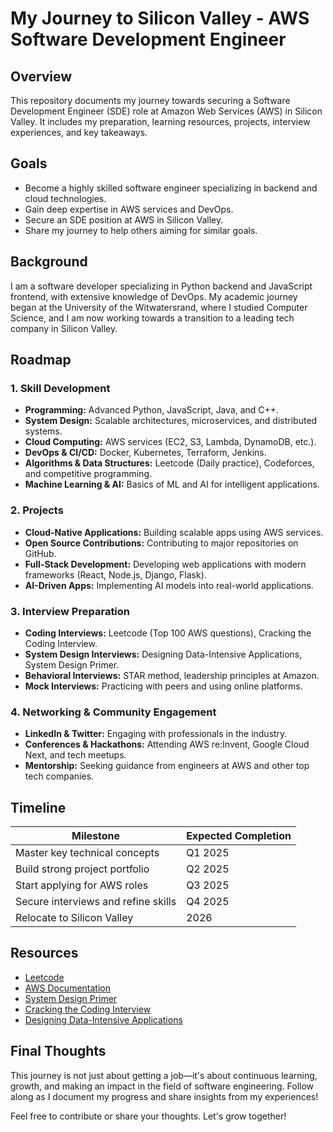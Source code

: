 # My Journey to Silicon Valley - AWS Software Development Engineer

## Overview
This repository documents my journey towards securing a Software Development Engineer (SDE) role at Amazon Web Services (AWS) in Silicon Valley. It includes my preparation, learning resources, projects, interview experiences, and key takeaways.

## Goals
- Become a highly skilled software engineer specializing in backend and cloud technologies.
- Gain deep expertise in AWS services and DevOps.
- Secure an SDE position at AWS in Silicon Valley.
- Share my journey to help others aiming for similar goals.

## Background
I am a software developer specializing in Python backend and JavaScript frontend, with extensive knowledge of DevOps. My academic journey began at the University of the Witwatersrand, where I studied Computer Science, and I am now working towards a transition to a leading tech company in Silicon Valley.

## Roadmap
### 1. Skill Development
- **Programming:** Advanced Python, JavaScript, Java, and C++.
- **System Design:** Scalable architectures, microservices, and distributed systems.
- **Cloud Computing:** AWS services (EC2, S3, Lambda, DynamoDB, etc.).
- **DevOps & CI/CD:** Docker, Kubernetes, Terraform, Jenkins.
- **Algorithms & Data Structures:** Leetcode (Daily practice), Codeforces, and competitive programming.
- **Machine Learning & AI:** Basics of ML and AI for intelligent applications.

### 2. Projects
- **Cloud-Native Applications:** Building scalable apps using AWS services.
- **Open Source Contributions:** Contributing to major repositories on GitHub.
- **Full-Stack Development:** Developing web applications with modern frameworks (React, Node.js, Django, Flask).
- **AI-Driven Apps:** Implementing AI models into real-world applications.

### 3. Interview Preparation
- **Coding Interviews:** Leetcode (Top 100 AWS questions), Cracking the Coding Interview.
- **System Design Interviews:** Designing Data-Intensive Applications, System Design Primer.
- **Behavioral Interviews:** STAR method, leadership principles at Amazon.
- **Mock Interviews:** Practicing with peers and using online platforms.

### 4. Networking & Community Engagement
- **LinkedIn & Twitter:** Engaging with professionals in the industry.
- **Conferences & Hackathons:** Attending AWS re:Invent, Google Cloud Next, and tech meetups.
- **Mentorship:** Seeking guidance from engineers at AWS and other top tech companies.

## Timeline
| Milestone | Expected Completion |
|-----------|---------------------|
| Master key technical concepts | Q1 2025 |
| Build strong project portfolio | Q2 2025 |
| Start applying for AWS roles | Q3 2025 |
| Secure interviews and refine skills | Q4 2025 |
| Relocate to Silicon Valley | 2026 |

## Resources
- [Leetcode](https://leetcode.com/)
- [AWS Documentation](https://docs.aws.amazon.com/)
- [System Design Primer](https://github.com/donnemartin/system-design-primer)
- [Cracking the Coding Interview](https://www.amazon.com/dp/0984782850)
- [Designing Data-Intensive Applications](https://dataintensive.net/)

## Final Thoughts
This journey is not just about getting a job—it's about continuous learning, growth, and making an impact in the field of software engineering. Follow along as I document my progress and share insights from my experiences!

Feel free to contribute or share your thoughts. Let's grow together!

